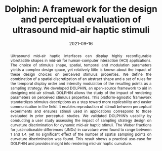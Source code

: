 ---
title: 'Dolphin: A framework for the design and perceptual evaluation of ultrasound
  mid-air haptic stimuli'
authors:
- Lendy Mulot
- Guillaume Gicquel
- Quentin Zanini
- William Frier
- Maud Marchal
- Claudio Pacchierotti
- Thomas Howard
date: '2021-09-16'
doi: '10.1145/3474451.3476232'
publishDate: '2024-04-24T13:26:12.316786Z'
publication_types:
- paper-conference
publication: '*ACM Symposium on Applied Perception 2021*'

abstract: '<p align="justify">Ultrasound mid-air haptic interfaces can display highly reconfigurable vibrotactile shapes in mid-air for human-computer interaction (HCI) applications. The choice of stimulus shape, spatial, temporal and modulation parameters yields a complex design space, yet relatively little is known about the impact of these design choices on perceived stimulus properties. We define the combination of a spatial discretization of an abstract shape and a set of rules for the temporal display order and intensity modulation of the resulting points as a sampling strategy. We developed DOLPHIN, an open-source framework to aid in designing mid-air stimuli. DOLPHIN allows the study of the impact of rendering parameters on perceived stimulus properties. This platform-agnostic framework standardizes stimulus descriptions as a step toward more replicability and easier communication in the field. It enables reproduction of stimuli between perceptual experiments and ensures stimuli used in applications correspond to those evaluated in prior perceptual studies. We validated DOLPHIN’s usability by conducting a user study assessing the impact of sampling strategy design on curvature discrimination for dynamic mid-air haptic stimuli. The Weber fractions for just-noticeable differences (JNDs) in curvature were found to range between 1 and 1.4, yet no significant effect of the number of spatial sampling points on curvature discrimination was found. This result shows a practical use-case for DOLPHIN and provides insight into rendering mid-air haptic curvature.</p>'

featured: true

url_pdf: ''
url_code: 'https://gitlab.com/h-reality/dolphin'
url_dataset: ''
url_poster: ''
url_project: ''
url_slides: ''
url_source: ''
url_video: 'https://youtu.be/Cvmon1_DnHM?si=dX40i_5fz-3j0Lpj&t=1293'

links:
- name: HAL
  url: https://inria.hal.science/hal-03298804
---